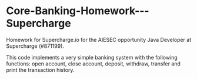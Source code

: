 # Core-Banking-Homework---Supercharge

Homework for Supercharge.io for the AIESEC opportunity Java Developer at Supercharge (#871199).

This code implements a very simple banking system with the following functions: open account, close account, deposit, withdraw,
transfer and print the transaction history.

